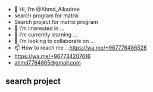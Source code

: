 - 👋 Hi, I’m @Ahmd_Alkadree
- search program for matrix 
- Search project for matrix program 
- 👀 I’m interested in ...
- 🌱 I’m currently learning ...
- 💞️ I’m looking to collaborate on ...
- 📫 How to reach me ...https://wa.me/+967776486528
- https://wa.me/+967734207616
- ahmd7764865@gmail.com
## search project 
<!---
ahmd776486/ahmd776486 is a ✨ special ✨ repository because its `README.md` (this file) appears on your GitHub profile.
You can click the Preview link to take a look at your changes.
--->
